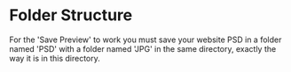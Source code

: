 Folder Structure
=========

For the 'Save Preview' to work you must save your website PSD in a folder named 'PSD' with a folder named 'JPG' in the same directory, exactly the way it is in this directory.